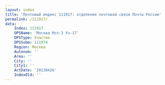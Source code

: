 ```yaml
---
layout: index
title: 'Почтовый индекс 111917: отделение почтовой связи Почты России'
permalink: /111917/
data:
    Index: 111917
    OPSName: 'Москва Мсп-3 Уч-17'
    OPSType: Участок
    OPSSubm: 111974
    Region: Москва
    Autonom: ''
    Area: ''
    City: ''
    City1: ''
    ActDate: '20130426'
    IndexOld: ''
---
```

